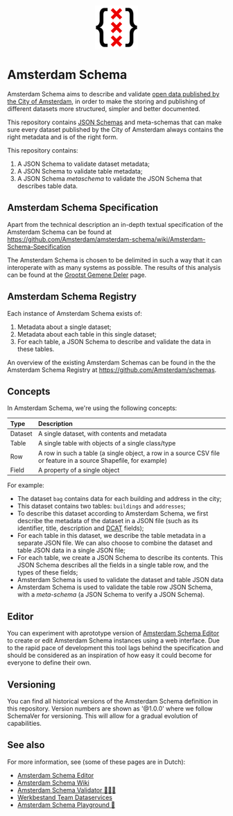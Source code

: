 <div align="center">
  <img width="100px" src="amsterdam-schema.svg" />
</div>

# Amsterdam Schema

Amsterdam Schema aims to describe and validate [open data published by the City of Amsterdam](https://api.data.amsterdam.nl/api/), in order to make the storing and publishing of different datasets more structured, simpler and better documented.

This repository contains [JSON Schemas](https://json-schema.org/) and meta-schemas that can make sure every dataset published by the City of Amsterdam always contains the right metadata and is of the right form.

This repository contains:

1. A JSON Schema to validate dataset metadata;
2. A JSON Schema to validate table metadata;
3. A JSON Schema _metaschema_ to validate the JSON Schema that describes table data.

## Amsterdam Schema Specification

Apart from the technical description an in-depth textual specification of the Amsterdam Schema can be found at https://github.com/Amsterdam/amsterdam-schema/wiki/Amsterdam-Schema-Specification

The Amsterdam Schema is chosen to be delimited in such a way that it can interoperate with as many systems as possible. The results of this analysis can be found at the [Grootst Gemene Deler](https://github.com/Amsterdam/amsterdam-schema/wiki/Grootst-Gemene-Deler) page.

## Amsterdam Schema Registry

Each instance of Amsterdam Schema exists of:

1. Metadata about a single dataset;
2. Metadata about each table in this single dataset;
3. For each table, a JSON Schema to describe and validate the data in these tables.

An overview of the existing Amsterdam Schemas can be found in the the Amsterdam Schema Registry at https://github.com/Amsterdam/schemas.

## Concepts

In Amsterdam Schema, we're using the following concepts:

| Type       | Description                                        |
|:-----------|:---------------------------------------------------|
| Dataset    | A single dataset, with contents and metadata       |
| Table      | A single table with objects of a single class/type |
| Row        | A row in such a table (a single object, a row in a source CSV file or feature in a source Shapefile, for example) |
| Field      | A property of a single object                      |

For example:

- The dataset `bag` contains data for each building and address in the city;
- This dataset contains two tables: `buildings` and `addresses`;
- To describe this dataset according to Amsterdam Schema, we first describe the metadata of the dataset in a JSON file (such as its identifier, title, description and [DCAT](https://www.w3.org/TR/vocab-dcat-2/) fields);
- For each table in this dataset, we describe the table metadata in a separate JSON file. We can also choose to combine the dataset and table JSON data in a single JSON file;
- For each table, we create a JSON Schema to describe its contents. This JSON Schema describes all the fields in a single table row, and the types of these fields;
- Amsterdam Schema is used to validate the dataset and table JSON data
- Amsterdam Schema is used to validate the table row JSON Schema, with a _meta-schema_ (a JSON Schema to verify a JSON Schema).

## Editor

You can experiment with aprototype version of [Amsterdam Schema Editor](https://amsterdam.github.io/schema-editor/) to create or edit Amsterdam Schema instances using a web interface. 
Due to the rapid pace of development this tool lags behind the specification and should be considered as an inspiration of how easy it could become for everyone to define their own.

## Versioning

You can find all historical versions of the Amsterdam Schema definition in this repository. Version numbers are shown as '@1.0.0' where we follow SchemaVer for versioning. This will allow for a gradual evolution of capabilities.


## See also

For more information, see (some of these pages are in Dutch):

- [Amsterdam Schema Editor](https://amsterdam.github.io/schema-editor/)
- [Amsterdam Schema Wiki](https://github.com/Amsterdam/amsterdam-schema/wiki)
- [Amsterdam Schema Validator 👩🏼‍🏫](https://observablehq.com/@bertspaan/amsterdam-schema-validator)
- [Werkbestand Team Dataservices](https://observablehq.com/@bertspaan/werkbestand-team-dataservices)
- [Amsterdam Schema Playground 🎠](https://observablehq.com/@bertspaan/amsterdam-schema-playground)
